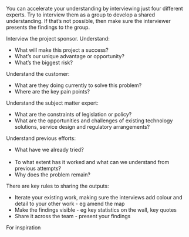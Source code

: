 You can accelerate your understanding by interviewing just four different experts. Try to interview them as a group to develop a shared understanding. If that’s not possible, then make sure the interviewer presents the findings to the group.

Interview the project sponsor. Understand:
<ul><li>What will make this project a success?</li><li>What’s our unique advantage or opportunity?</li><li>What’s the biggest risk?</li></ul>

Understand the customer:
<ul><li>What are they doing currently to solve this problem?</li><li>Where are the key pain points?</li></ul>

Understand the subject matter expert:
<ul><li>What are the constraints of legislation or policy?</li><li>What are the opportunities and challenges of existing technology solutions, service design and regulatory arrangements?</li></ul>

Understand previous efforts:
<ul><li>What have we already tried?</li>  <li>To what extent has it worked and what can we understand from previous attempts?</li><li>Why does the problem remain?</li></ul>

There are key rules to sharing the outputs:
<ul><li>Iterate your existing work, making sure the interviews add colour and detail to your other work - eg amend the map</li><li>Make the findings visible - eg key statistics on the wall, key quotes</li><li>Share it across the team - present your findings</li></ul>

For inspiration
